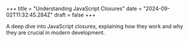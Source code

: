 +++
title = "Understanding JavaScript Closures"
date = "2024-09-02T11:32:45.284Z"
draft = false
+++

  A deep dive into JavaScript closures, explaining how they work and why they are crucial in modern development.
        